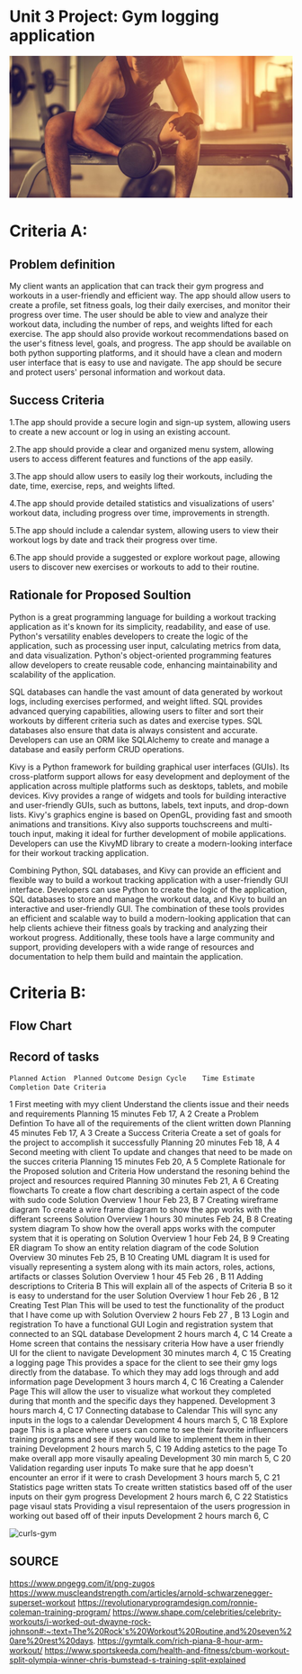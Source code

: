# Unit 3 Project: Gym logging application
![](https://github.com/ZavenGaloyan/Unit_3_repo/blob/main/atthegym.jpg)

 # Criteria A:
 ## Problem definition
My client wants an application that can track their gym progress and workouts in a user-friendly and efficient way. The app should allow users to create a profile, set fitness goals, log their daily exercises, and monitor their progress over time. The user should be able to view and analyze their workout data, including the number of reps, and weights lifted for each exercise. The app should also provide workout recommendations based on the user's fitness level, goals, and progress. The app should be available on both python supporting platforms, and it should have a clean and modern user interface that is easy to use and navigate. The app should be secure and protect users' personal information and workout data.
 ## Success Criteria
1.The app should provide a secure login and sign-up system, allowing users to create a new account or log in using an existing account.

2.The app should provide a clear and organized menu system, allowing users to access different features and functions of the app easily.

3.The app should allow users to easily log their workouts, including the date, time, exercise, reps, and weights lifted.

4.The app should provide detailed statistics and visualizations of users' workout data, including progress over time, improvements in strength.

5.The app should include a calendar system, allowing users to view their workout logs by date and track their progress over time.

6.The app should provide a suggested or explore workout page, allowing users to discover new exercises or workouts to add to their routine.

 ## Rationale for Proposed Soultion
Python is a great programming language for building a workout tracking application as it's known for its simplicity, readability, and ease of use. Python's versatility enables developers to create the logic of the application, such as processing user input, calculating metrics from data, and data visualization. Python's object-oriented programming features allow developers to create reusable code, enhancing maintainability and scalability of the application.

SQL databases can handle the vast amount of data generated by workout logs, including exercises performed, and weight lifted. SQL provides advanced querying capabilities, allowing users to filter and sort their workouts by different criteria such as dates and exercise types. SQL databases also ensure that data is always consistent and accurate. Developers can use an ORM like SQLAlchemy to create and manage a database and easily perform CRUD operations.

Kivy is a Python framework for building graphical user interfaces (GUIs). Its cross-platform support allows for easy development and deployment of the application across multiple platforms such as desktops, tablets, and mobile devices. Kivy provides a range of widgets and tools for building interactive and user-friendly GUIs, such as buttons, labels, text inputs, and drop-down lists. Kivy's graphics engine is based on OpenGL, providing fast and smooth animations and transitions. Kivy also supports touchscreens and multi-touch input, making it ideal for further development of mobile applications. Developers can use the KivyMD library to create a modern-looking interface for their workout tracking application.

Combining Python, SQL databases, and Kivy can provide an efficient and flexible way to build a workout tracking application with a user-friendly GUI interface. Developers can use Python to create the logic of the application, SQL databases to store and manage the workout data, and Kivy to build an interactive and user-friendly GUI. The combination of these tools provides an efficient and scalable way to build a modern-looking application that can help clients achieve their fitness goals by tracking and analyzing their workout progress. Additionally, these tools have a large community and support, providing developers with a wide range of resources and documentation to help them build and maintain the application.
 # Criteria B:
 ## Flow Chart
 ## Record of tasks
 	Planned Action	Planned Outcome	Design Cycle	Time Estimate	Completion Date	Criteria
1	First meeting with myy client	Understand the clients issue and their  needs and requirements 	Planning	15 minutes	Feb 17,	A
2	Create a Problem Defintion	To have all of the requirements of the client written down	Planning	45 minutes	Feb 17, 	A
3	Create a Success Criteria	Create a set of goals for the project to accomplish it successfully	Planning	20 minutes	Feb 18,	A
4	Second meeting with client	To update and changes that need to be made on the succes criteria	Planning	15 minutes	Feb 20,	A
5	Complete Rationale for the Proposed solution and Criteria	How understand the resoning behind the project and resources required	Planning	30 minutes	Feb 21,	A
6	Creating flowcharts	To create a flow chart describing a certain aspect of the code with sudo code	Solution Overview	1  hour	Feb 23,	B
7	Creating wireframe diagram	To create a wire frame diagram to show the app works with the differant screens	Solution Overview	1 hours 30 minutes	Feb 24,	B
8	Creating system diagram	To show how the overall apps works with the computer system that it is operating on 	Solution Overview	1 hour	 Feb 24,	B
9	Creating ER diagram	To show an entity relation diagram of the code	Solution Overview	30 minutes	Feb 25,	B
10	Creating UML diagram	It is used for visually representing a system along with its main actors, roles, actions, artifacts or classes	Solution Overview	1 hour 45	Feb 26 ,	B
11	Adding descriptions to Criteria B	This will explain all of the aspects of Criteria B so it is easy to understand for the user	Solution Overview	1 hour	Feb 26 ,	B
12	Creating Test Plan	This will be used to test the functionality of the product that I have come up with	Solution Overview	2 hours	Feb 27 ,	B
13	Login and registration	To have a functional GUI Login and registration system that connected to an SQL database	Development	2 hours	march 4,	C
14	Create a Home screen that contains the nessisary criteria	How have a user friendly UI for the client to navigate	Development	30 minutes	march 4,	C
15	Creating a logging page 	This provides a space for the client to see their gmy logs directly from the database. To which they may add logs through and add information page	Development	3 hours	march 4,	C
16	Creating a Calender Page	This will allow the user to visualize what workout they completed during that month and the specific days they happened.	Development	3 hours	march 4,	C
17	Connecting database to Calendar	This will sync any inputs in the logs to a calendar	Development	4 hours	march 5,	C
18	Explore page	This is a place where users can come to see their favorite influencers training programs and see if they would like to implement them in their training	Development	2 hours	march 5,	C
19	Adding astetics to the page	To make overall app more visaully apealing	Development	30 min	march 5,	C
20	Validation regarding user inputs	To make sure that he app doesn't encounter an error if it were to crash	Development	3 hours	march 5,	C
21	Statistics page written stats	To create written statistics based off of the user inputs on their gym progress	Development	2 hours	march 6,	C
22	Statistics page visaul stats	Providing a visul representaion of the users progression in working out based off of their inputs	Development	2 hours	march 6,	C
 
![curls-gym](https://user-images.githubusercontent.com/111752809/222432502-b2e72ffb-a37d-43f1-8a2e-28ebd6752da8.gif)

 ## SOURCE
 https://www.pngegg.com/it/png-zugos
 https://www.muscleandstrength.com/articles/arnold-schwarzenegger-superset-workout
 https://revolutionaryprogramdesign.com/ronnie-coleman-training-program/
 https://www.shape.com/celebrities/celebrity-workouts/i-worked-out-dwayne-rock-johnson#:~:text=The%20Rock's%20Workout%20Routine,and%20seven%20are%20rest%20days.
 https://gymtalk.com/rich-piana-8-hour-arm-workout/
 https://www.sportskeeda.com/health-and-fitness/cbum-workout-split-olympia-winner-chris-bumstead-s-training-split-explained
